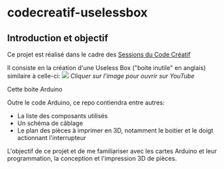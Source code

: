 # codecreatif-uselessbox
## Introduction et objectif
Ce projet est réalisé dans le cadre des [Sessions du Code Créatif](https://www.stereolux.org/sessions-du-code-creatif-0)

Il consiste en la création d'une Useless Box ("boite inutile" en anglais) similaire à celle-ci:
[![](https://img.youtube.com/vi/I0KWWJGUkHE/0.jpg)](https://www.youtube.com/watch?v=I0KWWJGUkHE)
<em>Cliquer sur l'image pour ouvrir sur YouTube</em>

Cette boite Arduino

Outre le code Arduino, ce repo contiendra entre autres:
* La liste des composants utilisés
* Un schéma de câblage
* Le plan des pièces à imprimer en 3D, notamment le boitier et le doigt actionnant l'interrupteur

L'objectif de ce projet et de me familiariser avec les cartes Arduino et leur programmation, la conception et l'impression 3D de pièces.
